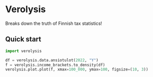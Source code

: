 # Verolysis

Breaks down the truth of Finnish tax statistics!

## Quick start

```py
import verolysis

df = verolysis.data.ansiotulot(2022, "Y")
f = verolysis.income_brackets.to_density(df)
verolysis.plot.plot(f, xmax=100_000, ymax=100, figsize=(10, 3))
```

